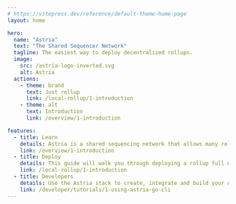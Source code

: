 ```yaml
---
# https://vitepress.dev/reference/default-theme-home-page
layout: home

hero:
  name: "Astria"
  text: "The Shared Sequencer Network"
  tagline: The easiest way to deploy decentralized rollups.
  image:
    src: /astria-logo-inverted.svg
    alt: Astria
  actions:
    - theme: brand
      text: Just rollup
      link: /local-rollup/1-introduction
    - theme: alt
      text: Introduction
      link: /overview/1-introduction

features:
  - title: Learn
    details: Astria is a shared sequencing network that allows many rollups to share a single decentralized network of sequencers.
    link: /overview/1-introduction
  - title: Deploy
    details: This guide will walk you through deploying a rollup full node on a local Kubernetes cluster which uses the Astria shared sequencer network.
    link: /local-rollup/1-introduction
  - title: Developers
    details: Use the Astria stack to create, integrate and build your own modular rollups.
    link: /developer/tutorials/1-using-astria-go-cli
---
```


